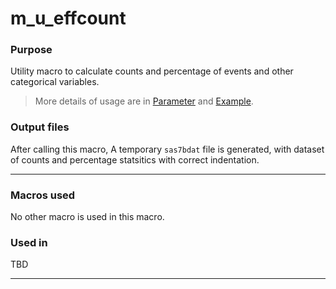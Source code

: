 # m_u_effcount

### Purpose 

Utility macro to calculate counts and percentage of events and other categorical variables.<br>

>More details of usage are in [Parameter](m_u_effcount_param.md) and [Example](m_u_effcount_examp.md).

### Output files

After calling this macro, A temporary `sas7bdat` file is generated, with dataset of counts and percentage statsitics with correct indentation.<br>

---

### Macros used

  No other macro is used in this macro.
  
### Used in
TBD
  
---

 